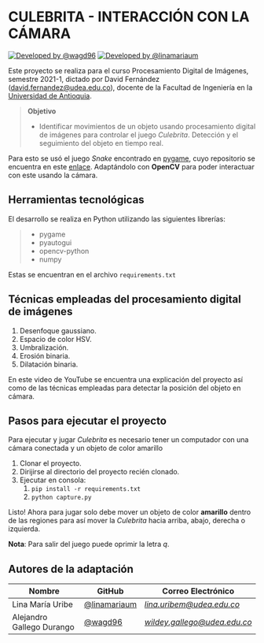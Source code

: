 # CULEBRITA - INTERACCIÓN CON LA CÁMARA
[![Developed by @wagd96](https://img.shields.io/badge/developed%20by-%40AlejandroGallego-blue.svg  "Alejandro Gallego")](https://github.com/wagd96)   [![Developed by @linamariaum](https://img.shields.io/badge/developed%20by-%40linamariaum-b373ea.svg  "Lina María Uribe")](https://github.com/linamariaum)

Este proyecto se realiza para el curso Procesamiento Digital de Imágenes, semestre 2021-1, dictado por David Fernández ([david.fernandez@udea.edu.co](mailto:david.fernandez@udea.edu.co)), docente de la Facultad de Ingeniería en la [Universidad de Antioquia](http://udea.edu.co/).

> **Objetivo**
> * Identificar movimientos de un objeto usando procesamiento digital de imágenes para controlar el juego *Culebrita*. 
> Detección y el seguimiento del objeto en tiempo real.

Para esto se usó el juego *Snake* encontrado en [pygame](https://www.pygame.org/project/5398/7821), cuyo repositorio se encuentra en este [enlace](https://github.com/clear-code-projects/Snake). Adaptándolo con **OpenCV** para poder interactuar con este usando la cámara.

## Herramientas tecnológicas

El desarrollo se realiza en Python utilizando las siguientes librerías:
> * pygame
> * pyautogui
>  * opencv-python
>  * numpy

Estas se encuentran en el archivo ```requirements.txt```


## Técnicas empleadas del procesamiento digital de imágenes

1. Desenfoque gaussiano.
2. Espacio de color HSV.
3. Umbralización.
4. Erosión binaria.
5. Dilatación binaria.

En este video de YouTube se encuentra una explicación del proyecto así como de las técnicas empleadas para detectar la posición del objeto en cámara.

## Pasos para ejecutar el proyecto

Para ejecutar y jugar *Culebrita* es necesario tener un computador con una cámara conectada y un objeto de color amarillo

1. Clonar el proyecto.
2. Dirijirse al directorio del proyecto recién clonado.
3. Ejecutar en consola: 
	1.  `pip install -r requirements.txt`
	2.  `python capture.py`

Listo! Ahora para jugar solo debe mover un objeto de color **amarillo** dentro de las regiones para así mover la *Culebrita* hacia arriba, abajo, derecha o izquierda.

**Nota**: Para salir del juego puede oprimir la letra *q*.  

## Autores de la adaptación


|Nombre                |GitHub                          |Correo Electrónico|
|----------------|-------------------------------|-----------------------------|
|Lina María Uribe|[@linamariaum](https://github.com/linamariaum)            |*[lina.uribem@udea.edu.co](mailto:lina.uribem@udea.edu.co)*            |
|Alejandro Gallego Durango          |[@wagd96](https://github.com/@wagd96)           |*[wildey.gallego@udea.edu.co](mailto:wildey.gallego@udea.edu.co)*            |
